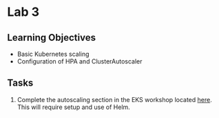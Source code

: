 Lab 3
===

Learning Objectives
---
* Basic Kubernetes scaling
* Configuration of HPA and ClusterAutoscaler

Tasks
---
1. Complete the autoscaling section in the EKS workshop located [here](https://eksworkshop.com/beginner/080_scaling/). This will require setup and use of Helm.
